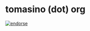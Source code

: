 tomasino (dot) org
=============


[![endorse](http://api.coderwall.com/jamestomasino/endorsecount.png)](http://coderwall.com/jamestomasino)
